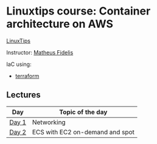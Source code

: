 # Linuxtips course:  Container architecture on AWS

[LinuxTips](https://linuxtips.io/treinamento/arquitetura-de-containers-na-aws/)

Instructor: [Matheus Fidelis](https://linktr.ee/fidelissauro)

IaC using:
* [terraform](terraform)

## Lectures

| Day                               | Topic of the day                |
|-----------------------------------|---------------------------------|
| [Day 1](terraform/day1/README.md) | Networking                      |
| [Day 2](terraform/day2/README.md) | ECS with EC2 on-demand and spot |
